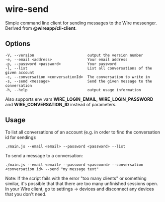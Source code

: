 # wire-send
Simple command line client for sending messages to the Wire messenger. Derived from **@wireapp/cli-client**.

## Options

    -V, --version                        output the version number
    -e, --email <address>                Your email address
    -p, --password <password>            Your password
    -l, --list                           List all conversations of the given account
    -c, --conversation <conversationId>  The conversation to write in
    -s, --send <message>                 Send the given message to the conversation
    -h, --help                           output usage information

Also supports env vars **WIRE_LOGIN_EMAIL**, **WIRE_LOGIN_PASSWORD** and **WIRE_CONVERSATION_ID** instead of parameters.

## Usage

To list all conversations of an account (e.g. in order to find the conversation id for sending):

    ./main.js --email <email> --password <password> --list

To send a message to a conversation:

    ./main.js --email <email> --password <password> --conversation <conversation id> --send "my message text"

Note: If the script fails with the error "too many clients" or something similar, it's possible that that there are too many unfinished sessions open. In your Wire client, go to settings -> devices and disconnect any devices that you don't need.
